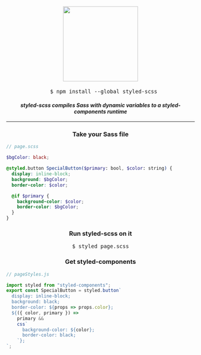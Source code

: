 <h1 align="center">
  <img height="200" src="https://github.com/rrdelaney/styled-scss/blob/master/website/static/img/styled_logo.svg">
</h1>

<pre align="center">
  $ npm install --global styled-scss
</pre>

<h4 align="center">
  <i>styled-scss compiles Sass with dynamic variables to a styled-components runtime</i>
</h4>

<hr>

<h3 align="center">Take your Sass file</h3>

```scss
// page.scss

$bgColor: black;

@styled.button SpecialButton($primary: bool, $color: string) {
  display: inline-block;
  background: $bgColor;
  border-color: $color;

  @if $primary {
    background-color: $color;
    border-color: $bgColor;
  }
}
```

<h3 align="center">Run styled-scss on it</h3>

<pre align="center">
$ styled page.scss
</pre>


<h3 align="center">Get styled-components</h3>

```js
// pageStyles.js

import styled from "styled-components";
export const SpecialButton = styled.button`
  display: inline-block;
  background: black;
  border-color: ${props => props.color};
  ${({ color, primary }) =>
    primary &&
    css`
      background-color: ${color};
      border-color: black;
    `};
`;
```

